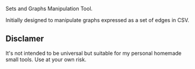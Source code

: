 Sets and Graphs Manipulation Tool.

Initially designed to manipulate graphs expressed as a set of edges in CSV.

## Disclamer
It's not intended to be universal but suitable for my personal homemade small tools. Use at your own risk.
